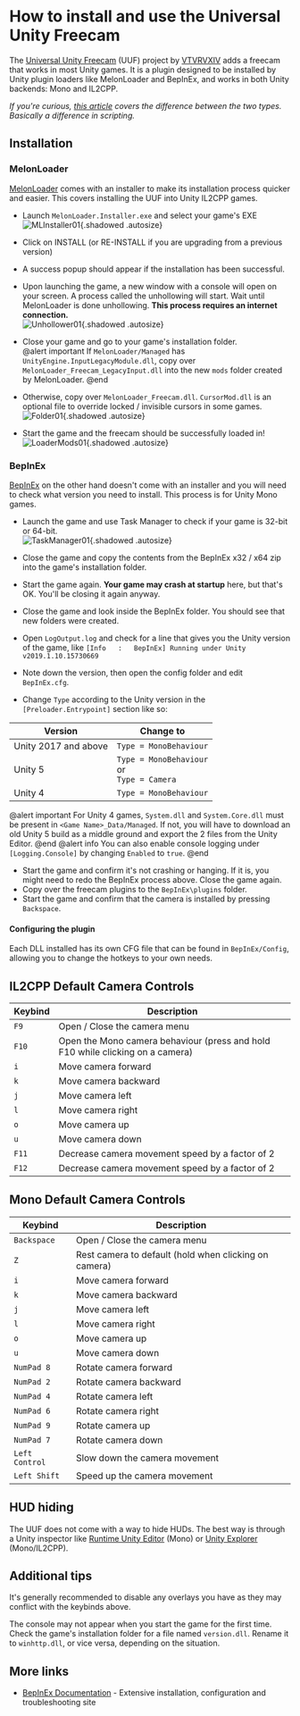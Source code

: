 How to install and use the Universal Unity Freecam
=========

The [Universal Unity Freecam](https://youtu.be/I6igj-u1qlk) (UUF) project by [VTVRVXIV](https://twitter.com/vtvrvxiv) adds a freecam that works in most Unity games. It is a plugin designed to be installed by Unity plugin loaders like MelonLoader and BepInEx, and works in both Unity backends: Mono and IL2CPP.

*If you're curious, [this article](https://learn.unity.com/tutorial/memory-management-in-unity#5c7f8528edbc2a002053b59b) covers the difference between the two types. Basically a difference in scripting.*

## Installation 

### MelonLoader

[MelonLoader](https://melonwiki.xyz/#/) comes with an installer to make its installation process quicker and easier. This covers installing the UUF into Unity IL2CPP games.

* Launch `MelonLoader.Installer.exe` and select your game's EXE  
![MLInstaller01](../Images/UUFGuide/MelonLoaderInst01.png){.shadowed .autosize}

* Click on INSTALL (or RE-INSTALL if you are upgrading from a previous version)  
* A success popup should appear if the installation has been successful.  
* Upon launching the game, a new window with a console will open on your screen. A process called the unhollowing will start. Wait until MelonLoader is done unhollowing. **This process requires an internet connection.**   
![Unhollower01](../Images/UUFGuide/Unhollowing01.png){.shadowed .autosize}  

* Close your game and go to your game's installation folder.  
@alert important 
If `MelonLoader/Managed` has `UnityEngine.InputLegacyModule.dll`, copy over `MelonLoader_Freecam_LegacyInput.dll` into the new `mods` folder created by MelonLoader. 
@end
* Otherwise, copy over `MelonLoader_Freecam.dll`. `CursorMod.dll` is an optional file to override locked / invisible cursors in some games.  
![Folder01](../Images/UUFGuide/Folder01.png){.shadowed .autosize}  

* Start the game and the freecam should be successfully loaded in!  
![LoaderMods01](../Images/UUFGuide/MelonLoaderMods01.png){.shadowed .autosize}  


### BepInEx

[BepInEx](https://github.com/BepInEx/BepInEx) on the other hand doesn't come with an installer and you will need to check what version you need to install. This process is for Unity Mono games.

* Launch the game and use Task Manager to check if your game is 32-bit or 64-bit.  
![TaskManager01](../Images/UUFGuide/TaskManager01.png){.shadowed .autosize}

* Close the game and copy the contents from the BepInEx x32 / x64 zip into the game's installation folder.  
* Start the game again. **Your game may crash at startup** here, but that's OK. You'll be closing it again anyway.  
* Close the game and look inside the BepInEx folder. You should see that new folders were created.  
* Open `LogOutput.log` and check for a line that gives you the Unity version of the game, like
`[Info   :   BepInEx] Running under Unity v2019.1.10.15730669`  
* Note down the version, then open the config folder and edit `BepInEx.cfg`.  
* Change `Type` according to the Unity version in the `[Preloader.Entrypoint]` section like so:  

Version | Change to
-- | --
Unity 2017 and above | `Type = MonoBehaviour`
Unity 5 | `Type = MonoBehaviour` <br /> or <br /> `Type = Camera`
Unity 4 | `Type = MonoBehaviour`  

@alert important 
For Unity 4 games, `System.dll` and `System.Core.dll` must be present in `<Game Name>_Data/Managed`. If not, you will have to download an old Unity 5 build as a middle ground and export the 2 files from the Unity Editor. 
@end
@alert info
You can also enable console logging under `[Logging.Console]` by changing `Enabled` to `true`.
@end

* Start the game and confirm it's not crashing or hanging. If it is, you might need to redo the BepInEx process above. Close the game again.  
* Copy over the freecam plugins to the `BepInEx\plugins` folder.  
* Start the game and confirm that the camera is installed by pressing `Backspace`.  

#### Configuring the plugin

Each DLL installed has its own CFG file that can be found in `BepInEx/Config`, allowing you to change the hotkeys to your own needs.

## IL2CPP Default Camera Controls

Keybind | Description
-- | -- 
`F9` | Open / Close the camera menu
`F10` | Open the Mono camera behaviour (press and hold F10 while clicking on a camera)
`i` | Move camera forward
`k` | Move camera backward
`j` | Move camera left
`l` | Move camera right
`o` | Move camera up
`u` | Move camera down
`F11` | Decrease camera movement speed by a factor of 2
`F12` | Decrease camera movement speed by a factor of 2


## Mono Default Camera Controls

Keybind | Description
-- | -- 
`Backspace` |Open / Close the camera menu
`Z` | Rest camera to default (hold when clicking on camera)
`i` | Move camera forward
`k` | Move camera backward
`j` | Move camera left
`l` | Move camera right
`o` | Move camera up
`u` | Move camera down
`NumPad 8` | Rotate camera forward
`NumPad 2` | Rotate camera backward
`NumPad 4` | Rotate camera left
`NumPad 6` | Rotate camera right
`NumPad 9` | Rotate camera up
`NumPad 7` | Rotate camera down
`Left Control` | Slow down the camera movement
`Left Shift` | Speed up the camera movement

## HUD hiding

The UUF does not come with a way to hide HUDs. The best way is through a Unity inspector like [Runtime Unity Editor](https://github.com/ManlyMarco/RuntimeUnityEditor) (Mono) or [Unity Explorer](https://github.com/sinai-dev/UnityExplorer) (Mono/IL2CPP). 

## Additional tips

It's generally recommended to disable any overlays you have as they may conflict with the keybinds above.

The console may not appear when you start the game for the first time. Check the game's installation folder for a file named `version.dll`. Rename it to `winhttp.dll`, or vice versa, depending on the situation.

## More links

- [BepInEx Documentation](https://docs.bepinex.dev/master/articles/user_guide/installation/index.html) - Extensive installation, configuration and troubleshooting site

